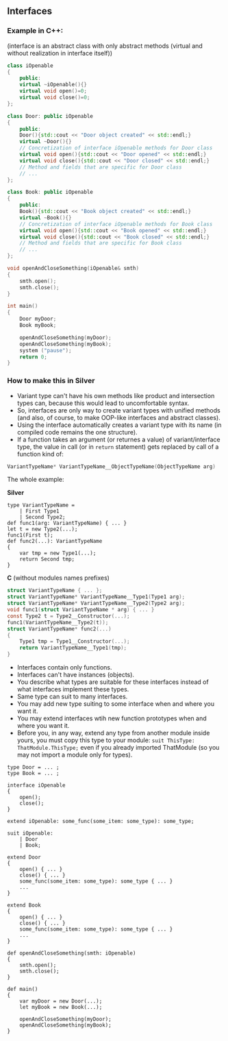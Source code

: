 ## Interfaces

### Example in C++:

(interface is an abstract class with only abstract methods (virtual and without realization in interface itself))

```cpp
class iOpenable
{
    public:
    virtual ~iOpenable(){}
    virtual void open()=0;
    virtual void close()=0;
};

class Door: public iOpenable
{
    public:
    Door(){std::cout << "Door object created" << std::endl;}
    virtual ~Door(){}
    // Concretization of interface iOpenable methods for Door class
    virtual void open(){std::cout << "Door opened" << std::endl;}
    virtual void close(){std::cout << "Door closed" << std::endl;}
    // Method and fields that are specific for Door class
    // ...
};

class Book: public iOpenable
{
    public:
    Book(){std::cout << "Book object created" << std::endl;}
    virtual ~Book(){}
    // Concretization of interface iOpenable methods for Book class
    virtual void open(){std::cout << "Book opened" << std::endl;}
    virtual void close(){std::cout << "Book closed" << std::endl;}
    // Method and fields that are specific for Book class
    // ...
};

void openAndCloseSomething(iOpenable& smth)
{
    smth.open();
    smth.close();
}

int main()
{
    Door myDoor;
    Book myBook;

    openAndCloseSomething(myDoor);
    openAndCloseSomething(myBook);
    system ("pause");
    return 0;
}
```

### How to make this in Silver

- Variant type can't have his own methods like product and intersection types can, because this would lead to uncomfortable syntax.
- So, interfaces are only way to create variant types with unified methods (and also, of course, to make OOP-like interfaces and abstract classes).
- Using the interface automatically creates a variant type with its name (in compiled code remains the one structure).
- If a function takes an argument (or returnes a value) of variant/interface type, the value in call (or in `return` statement) gets replaced by call of a function kind of:
```c
VariantTypeName* VariantTypeName__ObjectTypeName(ObjectTypeName arg)
```

The whole example:

**Silver**
```
type VariantTypeName =
    | First Type1
    | Second Type2;
def func1(arg: VariantTypeName) { ... }
let t = new Type2(...);
func1(First t);
def func2(...): VariantTypeName
{
    var tmp = new Type1(...);
    return Second tmp;
}
```

**C** (without modules names prefixes)
```c
struct VariantTypeName { ... };
struct VariantTypeName* VariantTypeName__Type1(Type1 arg);
struct VariantTypeName* VariantTypeName__Type2(Type2 arg);
void func1(struct VariantTypeName * arg) { ... }
const Type2 t = Type2__Constructor(...);
func1(VariantTypeName__Type2(t));
struct VariantTypeName* func2(...)
{
    Type1 tmp = Type1__Constructor(...);
    return VariantTypeName__Type1(tmp);
}
```

- Interfaces contain only functions.
- Interfaces can't have instances (objects).
- You describe what types are suitable for these interfaces instead of what interfaces implement these types.
- Same type can suit to many interfaces.
- You may add new type suiting to some interface when and where you want it.
- You may extend interfaces wtih new function prototypes when and where you want it.
- Before you, in any way, extend any type from another module inside yours, you must copy this type to your module: `suit ThisType: ThatModule.ThisType;` even if you already imported ThatModule (so you may not import a module only for types).

```
type Door = ... ;
type Book = ... ;

interface iOpenable
{
    open();
    close();
}

extend iOpenable: some_func(some_item: some_type): some_type;

suit iOpenable:
    | Door
    | Book;

extend Door
{
    open() { ... }
    close() { ... }
    some_func(some_item: some_type): some_type { ... }
    ...
}

extend Book
{
    open() { ... }
    close() { ... }
    some_func(some_item: some_type): some_type { ... }
    ...
}

def openAndCloseSomething(smth: iOpenable)
{
    smth.open();
    smth.close();
}

def main()
{
    var myDoor = new Door(...);
    let myBook = new Book(...);

    openAndCloseSomething(myDoor);
    openAndCloseSomething(myBook);
}
```

